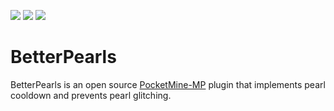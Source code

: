 [![](https://poggit.pmmp.io/shield.state/BetterPearls)](https://poggit.pmmp.io/p/BetterPearls)
[![](https://poggit.pmmp.io/shield.api/BetterPearls)](https://poggit.pmmp.io/p/BetterPearls)
[![](https://poggit.pmmp.io/shield.dl.total/BetterPearls)](https://poggit.pmmp.io/p/BetterPearls)

# BetterPearls
BetterPearls is an open source [PocketMine-MP](https://pmmp.io/) plugin that implements pearl cooldown and prevents pearl glitching.
